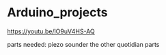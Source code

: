 # Arduino_projects

https://youtu.be/lO9uV4HS-AQ

parts needed:
piezo sounder
the other quotidian parts

